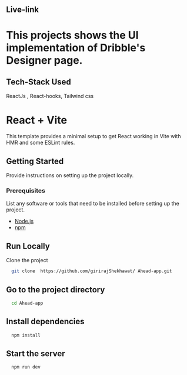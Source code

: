   ## Live-link
 
 

# This projects shows the UI implementation of Dribble's Designer page.

## Tech-Stack Used
ReactJs , React-hooks, Tailwind css 


# React + Vite

This template provides a minimal setup to get React working in Vite with HMR and some ESLint rules.
## Getting Started

Provide instructions on setting up the project locally.

### Prerequisites

List any software or tools that need to be installed before setting up the project.

- [Node.js](https://nodejs.org/) 
- [npm](https://www.npmjs.com/) 
 
 

## Run Locally

Clone the project

```bash
  git clone  https://github.com/girirajShekhawat/ Ahead-app.git

```

## Go to the project directory

```bash
  cd Ahead-app
```

## Install dependencies

```bash
  npm install
```

## Start the server

```bash
  npm run dev
```
